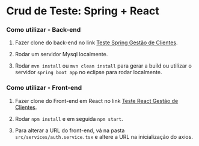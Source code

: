 Crud de Teste: Spring + React
=============

### Como utilizar - Back-end
1. Fazer clone do back-end no link [Teste Spring Gestão de Clientes](https://github.com/fabionvs/teste-spring-gestao-de-clientes).

2. Rodar um servidor Mysql localmente.

3. Rodar `mvn install` ou  `mvn clean install` para gerar a build ou utilizar o servidor `spring boot app` no eclipse para rodar localmente.



### Como utilizar - Front-end

1. Fazer clone do Front-end em React no link [Teste React Gestão de Clientes](https://github.com/fabionvs/teste-react-gestao-de-clientes).

2. Rodar `npm install` e em seguida `npm start`.

3. Para alterar a URL do front-end, vá na pasta `src/services/auth.service.tsx` e altere a URL na inicialização do axios.



